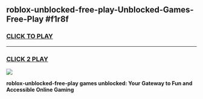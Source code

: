 
## roblox-unblocked-free-play-Unblocked-Games-Free-Play #f1r8f
<h3>
<a href="https://us.freeplayer.one?title=roblox-unblocked-free-play&ref=9M">CLICK TO PLAY</a></h3>
<hr>

<h3>
<a href="https://us.freeplayer.one?title=roblox-unblocked-free-play&ref=9M">CLICK 2 PLAY</a>
  
</h3>

<a href="https://us.freeplayer.one?title=roblox-unblocked-free-play&ref=9M"><img src="https://clearcache.store/games.png"></a>


**roblox-unblocked-free-play games unblocked: Your Gateway to Fun and Accessible Online Gaming**
